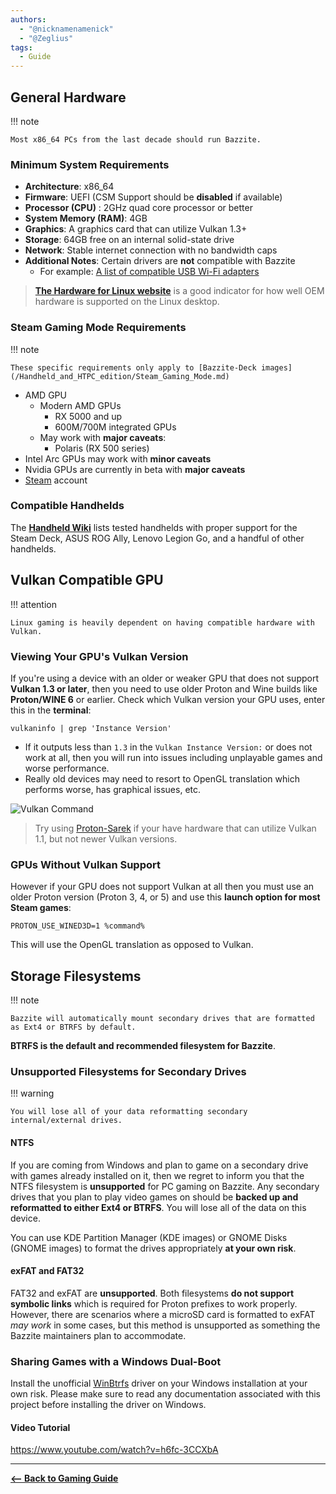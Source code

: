 ```yaml
---
authors:
  - "@nicknamenamenick"
  - "@Zeglius"
tags:
  - Guide
---
```


<!-- ANCHOR: METADATA -->
<!--{"url_discourse": "https://universal-blue.discourse.group/docs?topic=2659", "fetched_at": "2024-09-03 16:43:08.896738+00:00"}-->
<!-- ANCHOR_END: METADATA -->

## General Hardware

!!! note
    
    Most x86_64 PCs from the last decade should run Bazzite.

### Minimum System Requirements

- **Architecture**: x86_64
- **Firmware**: UEFI (CSM Support should be **disabled** if available)
- **Processor (CPU)** : 2GHz quad core processor or better
- **System Memory (RAM)**: 4GB
- **Graphics**: A graphics card that can utilize Vulkan 1.3+
- **Storage**: 64GB free on an internal solid-state drive
- **Network**: Stable internet connection with no bandwidth caps
- **Additional Notes**: Certain drivers are **not** compatible with Bazzite
  - For example: [A list of compatible USB Wi-Fi adapters](https://github.com/morrownr/USB-WiFi/blob/main/home/USB_WiFi_Adapters_that_are_supported_with_Linux_in-kernel_drivers.md) 


>[**The Hardware for Linux website**](https://linux-hardware.org/?view=computers) is a good indicator for how well OEM hardware is supported on the Linux desktop.

### Steam Gaming Mode Requirements

!!! note
    
    These specific requirements only apply to [Bazzite-Deck images](/Handheld_and_HTPC_edition/Steam_Gaming_Mode.md)

- AMD GPU
  - Modern AMD GPUs
    - RX 5000 and up
    - 600M/700M integrated GPUs
  - May work with **major caveats**:
    - Polaris (RX 500 series)
- Intel Arc GPUs may work with **minor caveats**
- Nvidia GPUs are currently in beta with **major caveats**
- [Steam](https://store.steampowered.com/) account

### Compatible Handhelds

The [**Handheld Wiki**](../Handheld_and_HTPC_edition/Handheld_Wiki/index.md) lists tested handhelds with proper support for the Steam Deck, ASUS ROG Ally, Lenovo Legion Go, and a handful of other handhelds.

## Vulkan Compatible GPU

!!! attention 

    Linux gaming is heavily dependent on having compatible hardware with Vulkan.  

### Viewing Your GPU's Vulkan Version

If you're using a device with an older or weaker GPU that does not support **Vulkan 1.3 or later**, then you need to use older Proton and Wine builds like **Proton/WINE 6** or earlier.  Check which Vulkan version your GPU uses, enter this in the **terminal**:

```command
vulkaninfo | grep 'Instance Version'
```

- If it outputs less than `1.3` in the `Vulkan Instance Version:` or does not work at all, then you will run into issues including unplayable games and worse performance.
- Really old devices may need to resort to OpenGL translation which performs worse, has graphical issues, etc.

![Vulkan Command](https://github.com/user-attachments/assets/ccca14ca-3001-4aa6-bf47-e0dcbdb73936)

>Try using [Proton-Sarek](https://github.com/pythonlover02/Proton-Sarek) if your have hardware that can utilize Vulkan 1.1, but not newer Vulkan versions.

### GPUs Without Vulkan Support

However if your GPU does not support Vulkan at all then you must use an older Proton version (Proton 3, 4, or 5) and use this **launch option for most Steam games**:

```command
PROTON_USE_WINED3D=1 %command%
```

This will use the OpenGL translation as opposed to Vulkan.

## Storage Filesystems

!!! note

    Bazzite will automatically mount secondary drives that are formatted as Ext4 or BTRFS by default.

**BTRFS is the default and recommended filesystem for Bazzite**.

### Unsupported Filesystems for Secondary Drives

!!! warning 
    
    You will lose all of your data reformatting secondary internal/external drives.

#### NTFS

If you are coming from Windows and plan to game on a secondary drive with games already installed on it, then we regret to inform you that the NTFS filesystem is **unsupported** for PC gaming on Bazzite.  Any secondary drives that you plan to play video games on should be **backed up and reformatted to either Ext4 or BTRFS**. You will lose all of the data on this device.

You can use KDE Partition Manager (KDE images) or GNOME Disks (GNOME images) to format the drives appropriately **at your own risk**.

#### exFAT and FAT32

FAT32 and exFAT are **unsupported**. Both filesystems **do not support symbolic links** which is required for Proton prefixes to work properly.  However, there are scenarios where a microSD card is formatted to exFAT _may work_ in some cases, but this method is unsupported as something the Bazzite maintainers plan to accommodate.

### Sharing Games with a Windows Dual-Boot

Install the unofficial [WinBtrfs](https://github.com/maharmstone/btrfs) driver on your Windows installation at your own risk. Please make sure to read any documentation associated with this project before installing the driver on Windows.

#### Video Tutorial

https://www.youtube.com/watch?v=h6fc-3CCXbA

<hr>

[**<-- Back to Gaming Guide**](./index.md)
